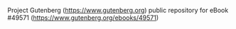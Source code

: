 Project Gutenberg (https://www.gutenberg.org) public repository for eBook #49571 (https://www.gutenberg.org/ebooks/49571)
